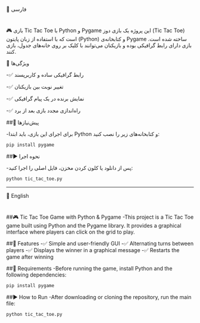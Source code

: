 📝 فارسی
#

🎮 بازی Tic Tac Toe با Python و Pygame
این پروژه یک بازی دوز (Tic Tac Toe) است که با استفاده از زبان پایتون (Python) و کتابخانه‌ی Pygame ساخته شده است. بازی دارای رابط گرافیکی بوده و بازیکنان می‌توانند با کلیک بر روی خانه‌های جدول، بازی کنند.

🚀 ویژگی‌ها  

-✅ رابط گرافیکی ساده و کاربرپسند

-✅ تغییر نوبت بین بازیکنان

-✅ نمایش برنده در یک پیام گرافیکی

-✅ راه‌اندازی مجدد بازی بعد از برد


##🔧 پیش‌نیازها

-برای اجرای این بازی، باید ابتدا Python و کتابخانه‌های زیر را نصب کنید:
```sh
pip install pygame
```
##▶️ نحوه اجرا

-پس از دانلود یا کلون کردن مخزن، فایل اصلی را اجرا کنید:
```sh
python tic_tac_toe.py
```

-------------------------------------------------------------------------------
📝 English
#
##🎮 Tic Tac Toe Game with Python & Pygame
-This project is a Tic Tac Toe game built using Python and the Pygame library. It provides a graphical interface where players can click on the grid to play.

##🚀 Features
-✅ Simple and user-friendly GUI
-✅ Alternating turns between players
-✅ Displays the winner in a graphical message
-✅ Restarts the game after winning

##🔧 Requirements
-Before running the game, install Python and the following dependencies:
```sh
pip install pygame
```
##▶️ How to Run
-After downloading or cloning the repository, run the main file:
```sh
python tic_tac_toe.py
```
